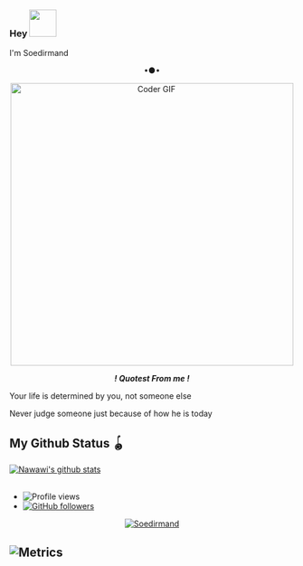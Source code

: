### Hey&nbsp;<a href="Hey bro"><img src="https://raw.githubusercontent.com/TOXIC-DEVIL/TOXIC-DEVIL/TOXIC-DEVIL-OFFICIAL/media/Hi.gif" width="48px"></a>
I'm Soedirmand </h1> <p align="center"> •●• </p> <p align="center"> <img src="https://media.giphy.com/media/SWoSkN6DxTszqIKEqv/giphy.gif" alt="Coder GIF" width="500">

</p> <p align="center"> <i> <b> ! Quotest From me ! </b> </i> 

</p <p>Your life is determined by you, not someone else</p>
</p> <P>Never judge someone just because of how he is today</p> 

## My Github Status 🪀

 <a href="https://github.com/Soedirmand/handle-path-oz">
    <img align="center" alt="Nawawi's github stats" src="https://github-readme-stats.vercel.app/api?username=Soedirmand&show_icons=true&theme=midnight-purple" />
  </a>
  <br />
  <br />

- ![Profile views](https://gpvc.arturio.dev/Soedirmand)
- [![GitHub followers](https://img.shields.io/github/followers/Soedirmand.svg?style=social&label=Follow&maxAge=2592000)](https://github.com/Soedirmand?tab=followers)
<p align="center"> <a href="https://github.com/Soedirmand"><img src="https://github-profile-trophy.vercel.app/?username=Soedirmand&no-bg=true" alt="Soedirmand" /></a> </p>

## ![Metrics](https://metrics.lecoq.io/Soedirmand?template=classic&repositories.forks=true&languages=1&languages.colors=github&languages.threshold=0%25&config.timezone=Asia%2FJakarta)
